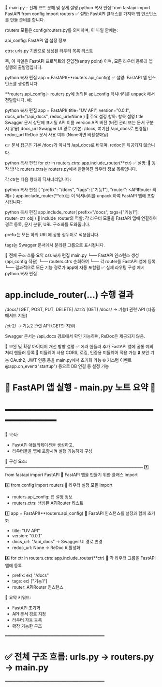 📄 main.py – 전체 코드 분해 및 상세 설명
python
복사
편집
from fastapi import FastAPI
from config import routers
✅ 설명:
FastAPI 클래스를 가져와 앱 인스턴스를 만들 준비를 합니다.

routers 모듈은 config/routers.py를 의미하며, 이 파일 안에는:

api_config: FastAPI 앱 설정 정보

ctrs: urls.py 기반으로 생성된 라우터 목록 리스트

즉, 이 파일은 FastAPI 프로젝트의 진입점(entry point) 이며, 모든 라우터 등록과 앱 실행의 출발점입니다.

python
복사
편집
app = FastAPI(**routers.api_config)
✅ 설명:
FastAPI 앱 인스턴스를 생성합니다.

**routers.api_config는 routers.py에 정의된 api_config 딕셔너리를 unpack 해서 전달합니다.
예:

python
복사
편집
app = FastAPI(
  title="UV API",
  version="0.0.1",
  docs_url="/api_docs",
  redoc_url=None
)
📌 주요 설정 항목:
항목	설명
title	Swagger 문서 상단에 표시될 API 이름
version	API 버전 (버전 관리 또는 문서 구분 시 유용)
docs_url	Swagger UI 경로 (기본: /docs, 여기선 /api_docs로 변경됨)
redoc_url	ReDoc 문서 사용 여부 (None이면 비활성화됨)

👉 문서 접근은 기본 /docs가 아니라 /api_docs로 바뀌며, redoc은 제공되지 않습니다.

python
복사
편집
for ctr in routers.ctrs:
    app.include_router(**ctr)
✅ 설명:
🔁 동작 방식:
routers.ctrs는 routers.py에서 만들어진 라우터 정보 목록입니다.

각 ctr는 다음 형태의 딕셔너리입니다:

python
복사
편집
{
  "prefix": "/docs",
  "tags": ["기능1"],
  "router": <APIRouter 객체>
}
app.include_router(**ctr)는 이 딕셔너리를 unpack 하여 FastAPI 앱에 포함시킵니다:

python
복사
편집
app.include_router(
  prefix="/docs",
  tags=["기능1"],
  router=ctr_obj
)
📌 include_router의 역할:
각 라우터 모듈을 FastAPI 앱에 연결하여 경로 등록, 문서 분류, URL 구조화를 도와줍니다.

prefix는 모든 하위 URL에 공통 접두어로 적용됩니다.

tags는 Swagger 문서에서 분리된 그룹으로 표시됩니다.

🔁 전체 구조 흐름 요약
css
복사
편집
main.py
 └── FastAPI 인스턴스 생성 (api_config 적용)
 └── routers.ctrs 순회하여
     └── 각 router를 FastAPI 앱에 등록
     └── 결과적으로 모든 기능 경로가 app에 자동 포함됨
✅ 실제 라우팅 구성 예시
python
복사
편집
# app.include_router(...) 수행 결과
/docs/ [GET, POST, PUT, DELETE]
/ctr2/ [GET]
/docs/ → 기능1 관련 API (다중 메서드 지원)

/ctr2/ → 기능2 관련 API (GET만 지원)

Swagger 문서는 /api_docs 경로에서 확인 가능하며, ReDoc은 제공되지 않음.

📌 보완 및 확장 아이디어
개선 방향	설명
✅ 에러 핸들러 추가	FastAPI 앱에 공통 예외 처리 핸들러 등록
🧪 미들웨어 사용	CORS, 로깅, 인증용 미들웨어 적용 가능
🔒 보안 기능	OAuth2, JWT 인증 등을 main.py에서 초기화 가능
🌐 커스텀 이벤트	@app.on_event("startup") 등으로 DB 연결 등 설정 가능

# 📘 FastAPI 앱 실행 - main.py 노트 요약 🚀
# ━━━━━━━━━━━━━━━━━━━━━━━━━━━━━━━━━━━━━━━

📌 목적:
- FastAPI 애플리케이션을 생성하고,
- 라우터들을 앱에 포함시켜 실행 가능하게 구성

🧩 구성 요소:
──────────────────────────────────────────────
1️⃣ from fastapi import FastAPI
🔹 FastAPI 앱을 만들기 위한 클래스 import

2️⃣ from config import routers
🔹 라우터 설정 모듈 import
   - routers.api_config: 앱 설정 정보
   - routers.ctrs: 생성된 APIRouter 리스트

3️⃣ app = FastAPI(**routers.api_config)
🔹 FastAPI 인스턴스를 설정과 함께 초기화
   - title: "UV API"
   - version: "0.0.1"
   - docs_url: "/api_docs" → Swagger UI 경로 변경
   - redoc_url: None → ReDoc 비활성화

4️⃣ for ctr in routers.ctrs:
       app.include_router(**ctr)
🔹 각 라우터 그룹을 FastAPI 앱에 등록
   - prefix: ex) "/docs"
   - tags: ex) ["기능1"]
   - router: APIRouter 인스턴스

🧠 요약 키워드:
- FastAPI 초기화
- API 문서 경로 지정
- 라우터 자동 등록
- 확장 가능한 구조

━━━━━━━━━━━━━━━━━━━━━━━━━━━━━━━━━━━━━━━
# ✅ 전체 구조 흐름: urls.py → routers.py → main.py
━━━━━━━━━━━━━━━━━━━━━━━━━━━━━━━━━━━━━━━
